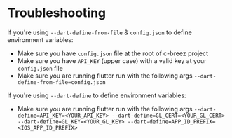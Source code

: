 # Troubleshooting

If you're using `--dart-define-from-file` & `config.json` to define environment variables:
- Make sure you have `config.json` file at the root of c-breez project
- Make sure you have `API_KEY` (upper case) with a valid key at your `config.json` file
- Make sure you are running flutter run with the following args `--dart-define-from-file=config.json`

If you're using `--dart-define` to define environment variables:
- Make sure you are running flutter run with the following args `--dart-define=API_KEY=<YOUR_API_KEY> --dart-define=GL_CERT=<YOUR_GL_CERT> --dart-define=GL_KEY=<YOUR_GL_KEY> --dart-define=APP_ID_PREFIX=<IOS_APP_ID_PREFIX>`
